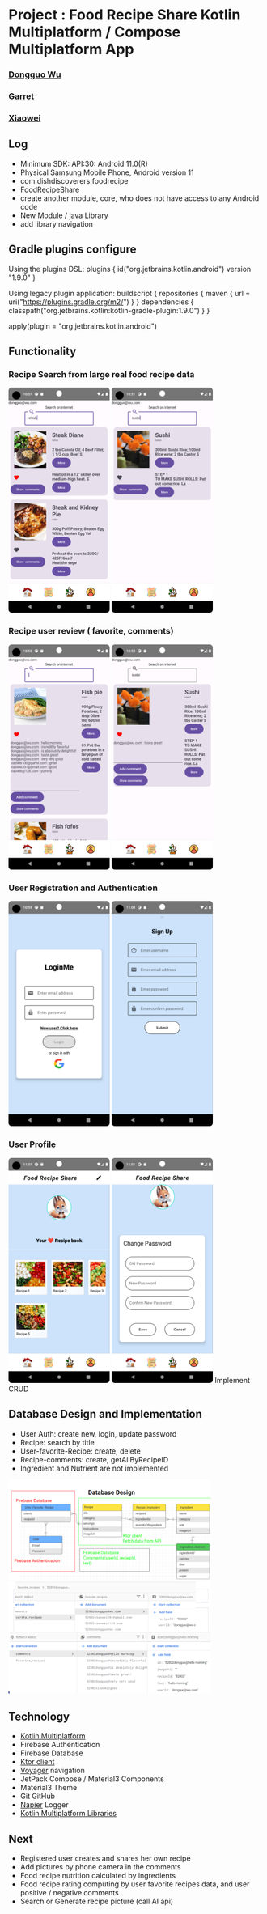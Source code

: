 # Project : Food Recipe Share Kotlin Multiplatform / Compose Multiplatform App

### [Dongguo Wu](https://github.com/dongguowu)

### [Garret](https://github.com/Aeternitas460/food_recipe_share_garett)

### [Xiaowei](https://github.com/xiaoqianniu/food_recipe_share)

## Log

- Minimum SDK: API:30: Android 11.0(R)
- Physical Samsung Mobile Phone, Android version 11
- com.dishdiscoverers.foodrecipe
- FoodRecipeShare
- create another module, core, who does not have access to any Android code
- New Module / java Library
- add library navigation

## Gradle plugins configure

Using the plugins DSL: plugins { id("org.jetbrains.kotlin.android") version "1.9.0" }

Using legacy plugin application: buildscript { repositories { maven { url = uri("https://plugins.gradle.org/m2/") } } dependencies { classpath("org.jetbrains.kotlin:kotlin-gradle-plugin:1.9.0") } }

apply(plugin = "org.jetbrains.kotlin.android")

## Functionality

### Recipe Search from large real food recipe data

<img src="readme_images/steak_search.png" alt="Image Description" width="200" height=""> <img src="readme_images/sushi_search.png" alt="Image Description" width="200" height="">

### Recipe user review ( favorite, comments)

<img src="readme_images/fish_comments.png" alt="Image Description" width="200" height=""> <img src="readme_images/sushi_comment.png" alt="Image Description" width="200" height="">

### User Registration and Authentication

<img src="readme_images/login.png" alt="Image Description" width="200" height=""> <img src="readme_images/signup.png" alt="Image Description" width="200" height="">

### User Profile

<img src="readme_images/profile.png" alt="Image Description" width="200" height=""> <img src="readme_images/update.png" alt="Image Description" width="200" height=""> Implement CRUD

## Database Design and Implementation

- User Auth: create new, login, update password
- Recipe: search by title
- User-favorite-Recipe: create, delete
- Recipe-comments: create, getAllByRecipeID
- Ingredient and Nutrient are not implemented

<img src="readme_images/database.png" alt="Image Description" width="400" height="">
<img src="readme_images/firebase.png" alt="Image Description" width="400" height="">

## Technology

- [Kotlin Multiplatform](https://kotlinlang.org/docs/multiplatform.html)
- Firebase Authentication
- Firebase Database
- [Ktor client](https://ktor.io/docs/create-client.html)
- [Voyager](https://github.com/adrielcafe/voyager) navigation
- JetPack Compose / Material3 Components
- Material3 Theme
- Git GitHub
- [Napier](https://github.com/AAkira/Napier) Logger
- [Kotlin Multiplatform Libraries](https://github.com/AAkira/Kotlin-Multiplatform-Libraries)

## Next

- Registered user creates and shares her own recipe
- Add pictures by phone camera in the comments
- Food recipe nutrition calculated by ingredients
- Food recipe rating computing by user favorite recipes data, and user positive / negative comments
- Search or Generate recipe picture (call AI api)
